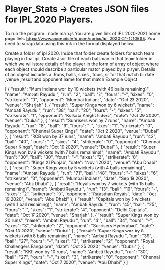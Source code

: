 # Player_Stats -> Creates JSON files for IPL 2020 Players.

To run the program : node main.js
You are given link of IPL 2020-2021 home page link. https://www.espncricinfo.com/series/ipl-2020-21-1210595. You need to scrap data using this link in the format displayed below.

Create a folder of ipl 2020.
Inside that folder create folders for each team playing in that ipl.
Create Json file of each batsman in that team folder in which we will store details of the player in the form of array of object where each object should describe a particular match played by a player. Details of an object includes a. Runs, balls, sixes , fours, sr for that match b. date ,venue ,result and opponent name for that match
Example Object

[
{
"result": "Mum Indians won by 10 wickets (with 46 balls remaining)",
"name": "Ambati Rayudu ",
"run": "2",
"ball": "3",
"fours": "-",
"sixes": "0",
"strikerate": "0",
"opponent": "Mumbai Indians",
"date": "Oct 23 2020",
"venue": "Sharjah"
},
{
"result": "Super Kings won by 6 wickets",
"name": "Ambati Rayudu ",
"run": "38",
"ball": "20",
"fours": "-",
"sixes": "5",
"strikerate": "1",
"opponent": "Kolkata Knight Riders",
"date": "Oct 29 2020",
"venue": "Dubai"
},
{
"result": "Sunrisers won by 7 runs",
"name": "Ambati Rayudu ",
"run": "8",
"ball": "9",
"fours": "-",
"sixes": "1",
"strikerate": "0",
"opponent": "Chennai Super Kings",
"date": "Oct 2 2020",
"venue": "Dubai"
},
{
"result": "RCB won by 37 runs",
"name": "Ambati Rayudu ",
"run": "42",
"ball": "40",
"fours": "-",
"sixes": "4",
"strikerate": "0",
"opponent": "Chennai Super Kings",
"date": "Oct 10 2020",
"venue": "Dubai"
},
{
"result": "Super Kings won by 9 wickets (with 7 balls remaining)",
"name": "Ambati Rayudu ",
"run": "30",
"ball": "30",
"fours": "-",
"sixes": "2",
"strikerate": "0",
"opponent": "Kings XI Punjab",
"date": "Nov 1 2020",
"venue": "Abu Dhabi"
},
{
"result": "Super Kings won by 5 wickets (with 4 balls remaining)",
"name": "Ambati Rayudu ",
"run": "71",
"ball": "48",
"fours": "-",
"sixes": "6",
"strikerate": "3",
"opponent": "Mumbai Indians",
"date": "Sep 19 2020",
"venue": "Abu Dhabi"
},
{
"result": "Royals won by 7 wickets (with 15 balls remaining)",
"name": "Ambati Rayudu ",
"run": "13",
"ball": "19",
"fours": "-",
"sixes": "2",
"strikerate": "0",
"opponent": "Rajasthan Royals",
"date": "Oct 19 2020",
"venue": "Abu Dhabi"
},
{
"result": "Capitals won by 5 wickets (with 1 ball remaining)",
"name": "Ambati Rayudu ",
"run": "45",
"ball": "25",
"fours": "-",
"sixes": "1",
"strikerate": "4",
"opponent": "Delhi Capitals",
"date": "Oct 17 2020",
"venue": "Sharjah"
},
{
"result": "Super Kings won by 20 runs",
"name": "Ambati Rayudu ",
"run": "41",
"ball": "34",
"fours": "-",
"sixes": "3",
"strikerate": "2",
"opponent": "Sunrisers Hyderabad",
"date": "Oct 13 2020",
"venue": "Dubai"
},
{
"result": "Super Kings won by 8 wickets (with 8 balls remaining)",
"name": "Ambati Rayudu ",
"run": "39",
"ball": "27",
"fours": "-",
"sixes": "3",
"strikerate": "2",
"opponent": "Royal Challengers Bangalore",
"date": "Oct 25 2020",
"venue": "Dubai"
},
{
"result": "KKR won by 10 runs",
"name": "Ambati Rayudu ",
"run": "30",
"ball": "27",
"fours": "-",
"sixes": "3",
"strikerate": "0",
"opponent": "Chennai Super Kings",
"date": "Oct 7 2020",
"venue": "Abu Dhabi"
}
]
